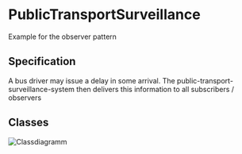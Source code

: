 # PublicTransportSurveillance ##
Example for the observer pattern

## Specification ##
A bus driver may issue a delay in some arrival. The public-transport-surveillance-system then delivers this information
to all subscribers / observers

## Classes ##
![Classdiagramm](https://github.com/Niggu/PublicTransportSurveillance/raw/master/Classdiagramm.png "Classdiagramm")